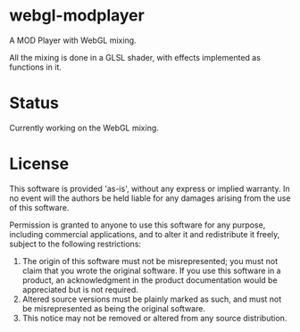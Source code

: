 webgl-modplayer
===============

A MOD Player with WebGL mixing.

All the mixing is done in a GLSL shader, with effects implemented as functions in it.

Status
======

Currently working on the WebGL mixing.

License
=======

This software is provided 'as-is', without any express or implied
warranty.  In no event will the authors be held liable for any damages
arising from the use of this software.

Permission is granted to anyone to use this software for any purpose,
including commercial applications, and to alter it and redistribute it
freely, subject to the following restrictions:

  1. The origin of this software must not be misrepresented; you must not
     claim that you wrote the original software. If you use this software
    in a product, an acknowledgment in the product documentation would be
     appreciated but is not required.
  2. Altered source versions must be plainly marked as such, and must not be
    misrepresented as being the original software.
  3. This notice may not be removed or altered from any source distribution.